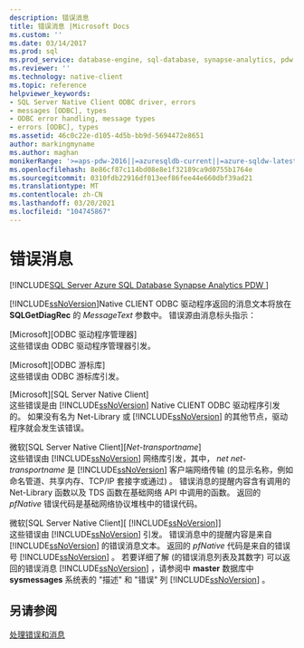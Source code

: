 ```yaml
---
description: 错误消息
title: 错误消息 |Microsoft Docs
ms.custom: ''
ms.date: 03/14/2017
ms.prod: sql
ms.prod_service: database-engine, sql-database, synapse-analytics, pdw
ms.reviewer: ''
ms.technology: native-client
ms.topic: reference
helpviewer_keywords:
- SQL Server Native Client ODBC driver, errors
- messages [ODBC], types
- ODBC error handling, message types
- errors [ODBC], types
ms.assetid: 46c0c22e-d105-4d5b-bb9d-5694472e8651
author: markingmyname
ms.author: maghan
monikerRange: '>=aps-pdw-2016||=azuresqldb-current||=azure-sqldw-latest||>=sql-server-2016||>=sql-server-linux-2017||=azuresqldb-mi-current'
ms.openlocfilehash: 8e86cf87c114bd08e8e1f32189ca9d0755b1764e
ms.sourcegitcommit: 0310fdb22916df013eef86fee44e660dbf39ad21
ms.translationtype: MT
ms.contentlocale: zh-CN
ms.lasthandoff: 03/20/2021
ms.locfileid: "104745867"
---
```

# <a name="error-messages"></a>错误消息
[!INCLUDE[SQL Server Azure SQL Database Synapse Analytics PDW ](../../includes/applies-to-version/sql-asdb-asdbmi-asa-pdw.md)]

  [!INCLUDE[ssNoVersion](../../includes/ssnoversion-md.md)]Native CLIENT ODBC 驱动程序返回的消息文本将放在 **SQLGetDiagRec** 的 *MessageText* 参数中。 错误源由消息标头指示：  
  
 [Microsoft][ODBC 驱动程序管理器]  
 这些错误由 ODBC 驱动程序管理器引发。  
  
 [Microsoft][ODBC 游标库]  
 这些错误由 ODBC 游标库引发。  
  
 [Microsoft][SQL Server Native Client]  
 这些错误是由 [!INCLUDE[ssNoVersion](../../includes/ssnoversion-md.md)] Native CLIENT ODBC 驱动程序引发的。 如果没有名为 Net-Library 或 [!INCLUDE[ssNoVersion](../../includes/ssnoversion-md.md)] 的其他节点，驱动程序就会发生该错误。  
  
 微软[SQL Server Native Client][*Net-transportname*]  
 这些错误由 [!INCLUDE[ssNoVersion](../../includes/ssnoversion-md.md)] 网络库引发，其中， *net net-transportname* 是 [!INCLUDE[ssNoVersion](../../includes/ssnoversion-md.md)] 客户端网络传输 (的显示名称，例如命名管道、共享内存、TCP/IP 套接字或通过) 。 错误消息的提醒内容含有调用的 Net-Library 函数以及 TDS 函数在基础网络 API 中调用的函数。 返回的 *pfNative* 错误代码是基础网络协议堆栈中的错误代码。  
  
 微软[SQL Server Native Client][ [!INCLUDE[ssNoVersion](../../includes/ssnoversion-md.md)]]  
 这些错误由 [!INCLUDE[ssNoVersion](../../includes/ssnoversion-md.md)] 引发。 错误消息中的提醒内容是来自 [!INCLUDE[ssNoVersion](../../includes/ssnoversion-md.md)] 的错误消息文本。 返回的 *pfNative* 代码是来自的错误号 [!INCLUDE[ssNoVersion](../../includes/ssnoversion-md.md)] 。 若要详细了解 (的错误消息列表及其数字) 可以返回的错误消息 [!INCLUDE[ssNoVersion](../../includes/ssnoversion-md.md)] ，请参阅中 **master** 数据库中 **sysmessages** 系统表的 "描述" 和 "错误" 列 [!INCLUDE[ssNoVersion](../../includes/ssnoversion-md.md)] 。  
  
## <a name="see-also"></a>另请参阅  
 [处理错误和消息](../../relational-databases/native-client-odbc-error-messages/handling-errors-and-messages.md)  
  
  
